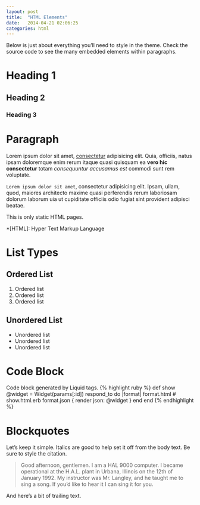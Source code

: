```yaml
---
layout: post
title:  "HTML Elements"
date:   2014-04-21 02:06:25
categories: html
---
```


Below is just about everything you’ll need to style in the theme.
Check the source code to see the many embedded elements within paragraphs.

# Heading 1
## Heading 2
### Heading 3

# Paragraph
Lorem ipsum dolor sit amet, [consectetur](http://reza.re) adipisicing elit.
Quia, officiis, natus ipsam doloremque enim rerum itaque quasi quisquam ea
**vero hic consectetur** totam *consequuntur accusamus est* commodi sunt rem voluptate.

`Lorem ipsum dolor sit amet`, consectetur adipisicing elit. Ipsam, ullam, quod,
maiores architecto maxime quasi perferendis rerum laboriosam dolorum laborum
uia ut cupiditate officiis odio fugiat sint provident adipisci beatae.

This is only static HTML pages.

*[HTML]: Hyper Text Markup Language

# List Types
## Ordered List
1. Ordered list
2. Ordered list
3. Ordered list
## Unordered List
- Unordered list
- Unordered list
- Unordered list

# Code Block
Code block generated by Liquid tags.
{% highlight ruby %}
def show
  @widget = Widget(params[:id])
  respond_to do |format|
    format.html # show.html.erb
    format.json { render json: @widget }
  end
end
{% endhighlight %}

# Blockquotes
Let’s keep it simple. Italics are good to help set it off from the body text.
Be sure to style the citation.

> Good afternoon, gentlemen. I am a HAL 9000 computer. I became operational at
> the H.A.L. plant in Urbana, Illinois on the 12th of January 1992. My instructor
> was Mr. Langley, and he taught me to sing a song. If you’d like to hear it
> I can sing it for you.

And here’s a bit of trailing text.
